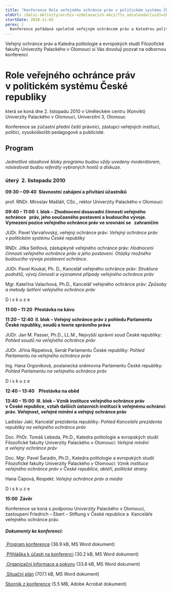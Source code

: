 ```yaml
---
title: "Konference Role veřejného ochránce práv v politickém systému ČR"
oldUrl: /dalsi-aktivity/archiv-vzdelavacich-akci/?tx_odcalendar[uid]=20&cHash=ce06bc9be1f0db285d5fe74000ee816c
startDate: 2010-11-02
perex: |
  Konference pořádaná společně veřejným ochráncem práv a Katedrou politologie a evropských studií Filozofické fakulty Univerzity Palackého v Olomoci za účasti předních právníků, zástupců veřejných institucí, politiků, vysokoškolských pedagogů a publicistů.
---
```


<p>Veřejný ochránce práv a Katedra politologie a evropských studií Filozofické fakulty Univerzity Palackého v Olomouci si Vás dovolují pozvat na odbornou konferenci</p><h1>Role veřejného ochránce práv v politickém systému České republiky </h1><p>která se koná dne 2. listopadu 2010 v Uměleckém centru (Konvikt) Univerzity Palackého v Olomouci, Univerzitní 3, Olomouc</p>
<p>Konference se zúčastní přední čeští právníci, zástupci veřejných institucí, politici, vysokoškolští pedagogové a publicisté.</p><h2>Program
<p></p></h2><p><i>Jednotlivé obsahové bloky programu budou vždy uvedeny moderátorem, následovat budou referáty vybraných hostů a diskuze. </i></p><h3>úterý  2. listopadu 2010
<p></p></h3><p><b>09:30 – 09:40  </b><b>Slavnostní zahájení a přivítání účastníků</b></p>
<p><b></b>prof. RNDr. Miroslav Mašláň, CSc., rektor Univerzity Palackého v Olomouci</p>
<p><b></b><b>09:40 – 11:00  I. blok – </b><b>Zhodnocení dosavadní činnosti veřejného ochránce   práv, jeho současného postavení a budoucího vývoje.   Vymezení pozice veřejného ochránce práv ve srovnání se   zahraničím</b><b> </b></p>
<p>JUDr. Pavel Varvařovský, veřejný ochránce práv: <i>Veřejný ochránce práv v politickém systému České republiky</i></p>
<p>RNDr. Jitka Seitlová, zástupkyně veřejného ochránce práv: <i>Hodnocení činnosti veřejného ochránce práv a jeho postavení. Otázky možného budoucího vývoje postavení ochránce.  </i></p>
<p>JUDr. Pavel Koukal, Ph. D., Kancelář veřejného ochránce práv: <i>Struktura podnětů, vývoj činnosti a významné případy veřejného ochránce práv </i></p>
<p>Mgr. Kateřina Valachová, Ph.D., Kancelář veřejného ochránce práv: <i>Způsoby a metody šetření veřejného ochránce práv</i></p>
<p>D i s k u z e </p>
<p></p>
<p><b>11:00 – 11:20  Přestávka na kávu  </b></p>
<p><b>11:20 </b><b>– </b><b>12:40  II. blok – Veřejný ochránce práv z pohledu Parlamentu České republiky, soudů a teorie správního práva</b></p>
<p>JUDr. Jan M. Passer, Ph.D., LL.M., Nejvyšší správní soud České republiky: <i>Pohled soudů na veřejného ochránce práv</i></p>
<p>JUDr. Jiřina Rippelová, Senát Parlamentu České republiky: <em>Pohled Parlamentu na veřejného ochránce práv</em></p>
<p>Ing. Hana Orgoníková, poslanecká sněmovna Parlamentu České republiky: <i>Pohled Parlamentu na veřejného ochránce práv</i></p>
<p>D i s k u z e </p>
<p><b>12:40 – 13:40    Přestávka na oběd</b></p>
<p><i></i><b>13:40 – 15:00  III. blok – </b><b>Vznik instituce veřejného ochránce práv v České republice, vztah dalších ústavních institucí k veřejnému ochránci práv. Veřejnost, veřejné mínění a veřejný ochránce práv </b></p>
<p><b></b>Ladislav Jakl, Kancelář prezidenta republiky: <i>Pohled Kanceláře prezidenta republiky na veřejného ochránce práv  </i></p>
<p>Doc. PhDr. Tomáš Lebeda, Ph.D., Katedra politologie a evropských studií Filozofické fakulty Univerzity Palackého v Olomouci: <i>Veřejné mínění a veřejný ochránce práv</i></p>
<p>Doc. Mgr. Pavel Šaradín, Ph.D., Katedra politologie a evropských studií Filozofické fakulty Univerzity Palackého v Olomouci: <i>Vznik instituce veřejného ochránce práv v České republice, aktéři, politické strany.</i></p>
<p>Hana Čápová, Respekt: <i>Veřejný ochránce práv a média</i></p>
<p>D i s k u z e </p>
<p><b>15:00  Závěr</b></p>
<p>Konference se koná s podporou Univerzity Palackého v Olomouci, zastoupení Friedrich – Ebert – Stiftung v České republice a  Kanceláře veřejného ochránce práv.</p><h5>Dokumenty ke konferenci:</h5><p><a href="/uploads-import/Konference/Olomouc_program_k_1_11_2010.doc" target="_blank"><img alt="" src="https://www.ochrance.cz/typo3/ext/od_linkdesc/icons/doc.gif" class="od_linkdesc_icon" /> Program konference</a> (36.9 kB, MS Word dokument)</p>
<p><a href="/uploads-import/Konference/Olomouc_prihlaska.doc" target="_blank"><img alt="" src="https://www.ochrance.cz/typo3/ext/od_linkdesc/icons/doc.gif" class="od_linkdesc_icon" /> Přihláška k účasti na konferenci</a> (30.2 kB, MS Word dokument)</p>
<p><a href="/uploads-import/Konference/Olomouc_Organizacni_informace.doc" target="_blank"><img alt="" src="https://www.ochrance.cz/typo3/ext/od_linkdesc/icons/doc.gif" class="od_linkdesc_icon" /> Organizační informace a pokyny</a> (33.8 kB, MS Word dokument)</p>
<p><a href="/uploads-import/Konference/Olomouc_planek.doc" target="_blank"><img alt="" src="https://www.ochrance.cz/typo3/ext/od_linkdesc/icons/doc.gif" class="od_linkdesc_icon" /> Situační plán</a> (707.1 kB, MS Word dokument)</p>
<p><a href="/uploads-import/Publikace/Role_VOP_v_politickem_systemu.pdf" target="_blank">Sborník z konference</a> (5.5 MB, Adobe Acrobat dokument)</p>
